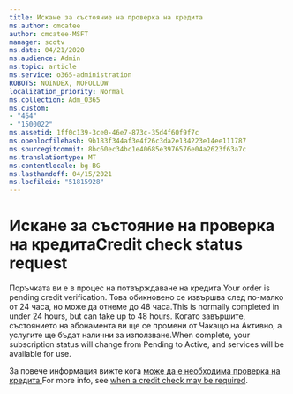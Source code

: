 ```yaml
---
title: Искане за състояние на проверка на кредита
ms.author: cmcatee
author: cmcatee-MSFT
manager: scotv
ms.date: 04/21/2020
ms.audience: Admin
ms.topic: article
ms.service: o365-administration
ROBOTS: NOINDEX, NOFOLLOW
localization_priority: Normal
ms.collection: Adm_O365
ms.custom:
- "464"
- "1500022"
ms.assetid: 1ff0c139-3ce0-46e7-873c-35d4f60f9f7c
ms.openlocfilehash: 9b183f344af3e4f26c3da2e134223e14ee111787
ms.sourcegitcommit: 8bc60ec34bc1e40685e3976576e04a2623f63a7c
ms.translationtype: MT
ms.contentlocale: bg-BG
ms.lasthandoff: 04/15/2021
ms.locfileid: "51815928"
---
```

# <a name="credit-check-status-request"></a><span data-ttu-id="2c730-102">Искане за състояние на проверка на кредита</span><span class="sxs-lookup"><span data-stu-id="2c730-102">Credit check status request</span></span>

<span data-ttu-id="2c730-103">Поръчката ви е в процес на потвърждаване на кредита.</span><span class="sxs-lookup"><span data-stu-id="2c730-103">Your order is pending credit verification.</span></span> <span data-ttu-id="2c730-104">Това обикновено се извършва след по-малко от 24 часа, но може да отнеме до 48 часа.</span><span class="sxs-lookup"><span data-stu-id="2c730-104">This is normally completed in under 24 hours, but can take up to 48 hours.</span></span> <span data-ttu-id="2c730-105">Когато завършите, състоянието на абонамента ви ще се промени от Чакащо на Активно, а услугите ще бъдат налични за използване.</span><span class="sxs-lookup"><span data-stu-id="2c730-105">When complete, your subscription status will change from Pending to Active, and services will be available for use.</span></span>

<span data-ttu-id="2c730-106">За повече информация вижте кога [може да е необходима проверка на кредита.](https://docs.microsoft.com/microsoft-365/commerce/billing-and-payments/pay-for-your-subscription?view=o365-worldwide#pay-by-invoice-check-or-eft)</span><span class="sxs-lookup"><span data-stu-id="2c730-106">For more info, see [when a credit check may be required](https://docs.microsoft.com/microsoft-365/commerce/billing-and-payments/pay-for-your-subscription?view=o365-worldwide#pay-by-invoice-check-or-eft).</span></span>
